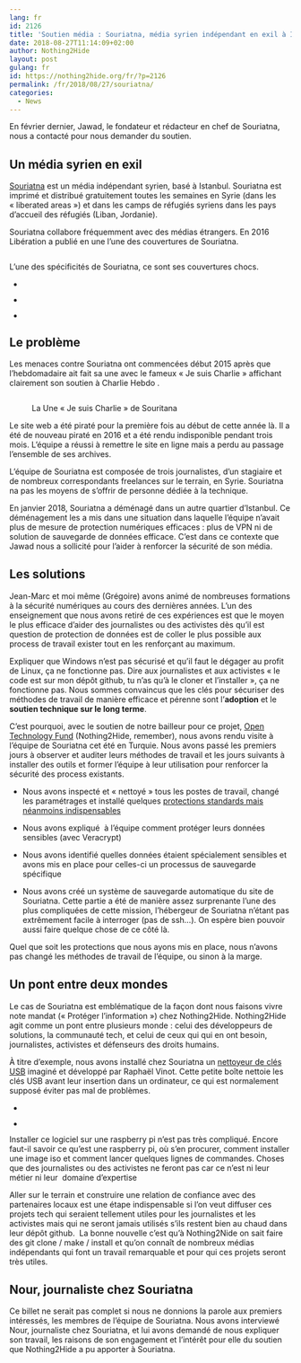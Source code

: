```yaml
---
lang: fr 
id: 2126
title: 'Soutien média : Souriatna, média syrien indépendant en exil à Istanbul'
date: 2018-08-27T11:14:09+02:00
author: Nothing2Hide
layout: post
gulang: fr 
id: https://nothing2hide.org/fr/?p=2126
permalink: /fr/2018/08/27/souriatna/
categories:
  - News
---
```

En février dernier, Jawad, le fondateur et rédacteur en chef de Souriatna, nous a contacté pour nous demander du soutien.  


<!--more-->

## Un média syrien en exil  


[Souriatna](http://www.souriatnapress.net/) est un média indépendant syrien, basé à Istanbul. Souriatna est imprimé et distribué gratuitement toutes les semaines en Syrie (dans les « liberated areas ») et dans les camps de réfugiés syriens dans les pays d&rsquo;accueil des réfugiés (Liban, Jordanie).  


Souriatna collabore fréquemment avec des médias étrangers. En 2016 Libération a publié en une l&rsquo;une des couvertures de Souriatna.<figure class="wp-block-image">

[<img src="https://nothing2hide.org/en/wp-content/uploads/sites/2/2018/08/tk-cover1.jpg" alt="" class="wp-image-1356" />](https://nothing2hide.org/en/wp-content/uploads/sites/2/2018/08/tk-cover1.jpg)</figure> 

L&rsquo;une des spécificités de Souriatna, ce sont ses couvertures chocs.  


<ul class="wp-block-gallery columns-3 is-cropped">
  <li class="blocks-gallery-item">
    <figure><img src="https://nothing2hide.org/en/wp-content/uploads/sites/2/2018/08/tk-cover5.png" alt="" data-id="1360" data-link="https://nothing2hide.org/en/tk-cover5/" class="wp-image-1360" /></figure>
  </li>
  <li class="blocks-gallery-item">
    <figure><img src="https://nothing2hide.org/en/wp-content/uploads/sites/2/2018/08/tk-cover4.png" alt="" data-id="1359" data-link="https://nothing2hide.org/en/tk-cover4/" class="wp-image-1359" /></figure>
  </li>
  <li class="blocks-gallery-item">
    <figure><img src="https://nothing2hide.org/en/wp-content/uploads/sites/2/2018/08/tk-cover3.png" alt="" data-id="1358" data-link="https://nothing2hide.org/en/tk-cover3/" class="wp-image-1358" /></figure>
  </li>
</ul>

## Le problème  


Les menaces contre Souriatna ont commencées début 2015 après que l&rsquo;hebdomadaire ait fait sa une avec le fameux « Je suis Charlie » affichant clairement son soutien à Charlie Hebdo .<figure class="wp-block-image">

<img src="https://nothing2hide.org/en/wp-content/uploads/sites/2/2018/08/tk-cover2.jpg" alt="" class="wp-image-1357" /> <figcaption>La Une « Je suis Charlie » de Souritana</figcaption></figure> 

Le site web a été piraté pour la première fois au début de cette année là. Il a été de nouveau piraté en 2016 et a été rendu indisponible pendant trois mois. L&rsquo;équipe a réussi à remettre le site en ligne mais a perdu au passage l&rsquo;ensemble de ses archives.

L&rsquo;équipe de Souriatna est composée de trois journalistes, d&rsquo;un stagiaire et de nombreux correspondants freelances sur le terrain, en Syrie. Souriatna na pas les moyens de s&rsquo;offrir de personne dédiée à la technique.  


En janvier 2018, Souriatna a déménagé dans un autre quartier d&rsquo;Istanbul. Ce déménagement les a mis dans une situation dans laquelle l&rsquo;équipe n&rsquo;avait plus de mesure de protection numériques efficaces : plus de VPN ni de solution de sauvegarde de données efficace. C&rsquo;est dans ce contexte que Jawad nous a sollicité pour l&rsquo;aider à renforcer la sécurité de son média.  


## Les solutions  


Jean-Marc et moi même (Grégoire) avons animé de nombreuses formations à la sécurité numériques au cours des dernières années. L&rsquo;un des enseignement que nous avons retiré de ces expériences est que le moyen le plus efficace d&rsquo;aider des journalistes ou des activistes dès qu&rsquo;il est question de protection de données est de coller le plus possible aux process de travail exister tout en les renforçant au maximum.

Expliquer que Windows n&rsquo;est pas sécurisé et qu&rsquo;il faut le dégager au profit de Linux, ça ne fonctionne pas. Dire aux journalistes et aux activistes « le code est sur mon dépôt github, tu n&rsquo;as qu&rsquo;à le cloner et l&rsquo;installer », ça ne fonctionne pas. Nous sommes convaincus que les clés pour sécuriser des méthodes de travail de manière efficace et pérenne sont l&rsquo;**adoption** et le **soutien technique sur le long terme**.

C&rsquo;est pourquoi, avec le soutien de notre bailleur pour ce projet, [Open Technology Fund](https://www.opentech.fund/) (Nothing2Hide, remember), nous avons rendu visite à l&rsquo;équipe de Souriatna cet été en Turquie. Nous avons passé les premiers jours à observer et auditer leurs méthodes de travail et les jours suivants à installer des outils et former l&rsquo;équipe à leur utilisation pour renforcer la sécurité des process existants.

  * Nous avons inspecté et « nettoyé » tous les postes de travail, changé les paramétrages et installé quelques [protections standards mais néanmoins indispensables](https://blog.barbayellow.com/2015/08/19/un-windows-a-jour-avec-un-anti-virus-cest-deja-pas-mal/#snu1)  
    
  * Nous avons expliqué  à l&rsquo;équipe comment protéger leurs données sensibles (avec Veracrypt)
  * Nous avons identifié quelles données étaient spécialement sensibles et avons mis en place pour celles-ci un processus de sauvegarde spécifique
  * Nous avons créé un système de sauvegarde automatique du site de Souriatna. Cette partie a été de manière assez surprenante l&rsquo;une des plus compliquées de cette mission, l&rsquo;hébergeur de Souriatna n&rsquo;étant pas extrêmement facile à interroger (pas de ssh&#8230;). On espère bien pouvoir aussi faire quelque chose de ce côté là.  
    

Quel que soit les protections que nous ayons mis en place, nous n&rsquo;avons pas changé les méthodes de travail de l&rsquo;équipe, ou sinon à la marge.

## Un pont entre deux mondes  


Le cas de Souriatna est emblématique de la façon dont nous faisons vivre note mandat (« Protéger l&rsquo;information ») chez Nothing2Hide. Nothing2Hide agit comme un pont entre plusieurs monde : celui des développeurs de solutions, la communauté tech, et celui de ceux qui qui en ont besoin, journalistes, activistes et défenseurs des droits humains.

À titre d&rsquo;exemple, nous avons installé chez Souriatna un [nettoyeur de clés USB](https://www.circl.lu/projects/CIRCLean/) imaginé et développé par Raphaël Vinot. Cette petite boîte nettoie les clés USB avant leur insertion dans un ordinateur, ce qui est normalement supposé éviter pas mal de problèmes.

<ul class="wp-block-gallery columns-1 is-cropped">
  <li class="blocks-gallery-item">
    <figure><a href="https://nothing2hide.org/en/wp-content/uploads/sites/2/2018/08/IMG_2953.jpg"><img src="https://nothing2hide.org/en/wp-content/uploads/sites/2/2018/08/IMG_2953.jpg" alt="" data-id="1368" data-link="https://nothing2hide.org/en/?attachment_id=1368" class="wp-image-1368" /></a></figure>
  </li>
  <li class="blocks-gallery-item">
    <figure><a href="https://nothing2hide.org/en/wp-content/uploads/sites/2/2018/08/tk-sanitizer1.jpg"><img src="https://nothing2hide.org/en/wp-content/uploads/sites/2/2018/08/tk-sanitizer1.jpg" alt="" data-id="1364" data-link="https://nothing2hide.org/en/tk-sanitizer1/" class="wp-image-1364" /></a></figure>
  </li>
</ul>

Installer ce logiciel sur une raspberry pi n&rsquo;est pas très compliqué. Encore faut-il savoir ce qu&rsquo;est une raspberry pi, où s&rsquo;en procurer, comment installer une image iso et comment lancer quelques lignes de commandes. Choses que des journalistes ou des activistes ne feront pas car ce n&rsquo;est ni leur métier ni leur  domaine d&rsquo;expertise

Aller sur le terrain et construire une relation de confiance avec des partenaires locaux est une étape indispensable si l&rsquo;on veut diffuser ces projets tech qui seraient tellement utiles pour les journalistes et les activistes mais qui ne seront jamais utilisés s&rsquo;ils restent bien au chaud dans leur dépôt github.  La bonne nouvelle c&rsquo;est qu&rsquo;à Nothing2Nide on sait faire des git clone / make / install et qu&rsquo;on connaît de nombreux médias indépendants qui font un travail remarquable et pour qui ces projets seront très utiles.  


## Nour, journaliste chez Souriatna

Ce billet ne serait pas complet si nous ne donnions la parole aux premiers intéressés, les membres de l&rsquo;équipe de Souriatna. Nous avons interviewé Nour, journaliste chez Souriatna, et lui avons demandé de nous expliquer son travail, les raisons de son engagement et l&rsquo;intérêt pour elle du soutien que Nothing2Hide a pu apporter à Souriatna.<figure class="wp-block-embed-soundcloud wp-block-embed is-type-rich is-provider-soundcloud"> </figure>